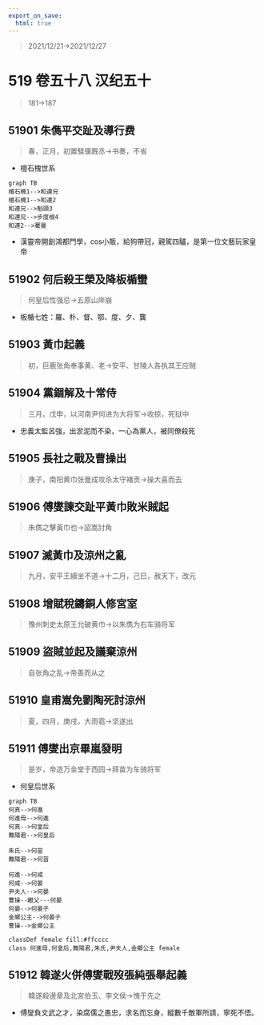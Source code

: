 ```yaml
---
export_on_save:
  html: true
---
```


> 2021/12/21->2021/12/27

# 519 卷五十八 汉纪五十

> 181->187

## 51901 朱儁平交趾及導行费
> 春，正月，初置騄骥厩丞->书奏，不省
- 檀石槐世系

```mermaid
graph TB
檀石槐1-->和連兄
檀石槐1-->和連2
和連兄-->魁頭3
和連兄-->步度根4
和連2-->騫曼
```

- 漢靈帝開創鴻都門學，cos小販，給狗帶冠，親駕四驢，是第一位文藝玩家皇帝

## 51902 何后殺王榮及降板楯蠻
> 何皇后性强忌->五原山岸崩
- 板楯七姓：羅、朴、督、鄂、度、夕、龔

## 51903 黃巾起義
> 初，巨鹿张角奉事黄、老->安平、甘陵人各执其王应贼

## 51904 黨錮解及十常侍
> 三月，戊申，以河南尹何进为大将军->收掠，死狱中
- 忠義太監呂強，出淤泥而不染，一心為黨人，被同僚殺死

## 51905 長社之戰及曹操出
> 庚子，南阳黄巾张曼成攻杀太守褚贡->操大喜而去

## 51906 傅燮諫交趾平黃巾敗米賊起
> 朱儁之擊黃巾也->詔嵩討角

## 51907 滅黃巾及涼州之亂
> 九月，安平王續坐不道->十二月，己巳，赦天下，改元

## 51908 增賦稅鑄銅人修宮室
> 豫州刺史太原王允破黄巾->以朱儁为右车骑将军

## 51909 盜賊並起及議棄涼州
> 自张角之乱->帝善而从之

## 51910 皇甫嵩免劉陶死討涼州
> 夏，四月，庚戌，大雨雹->坚遂出

## 51911 傅燮出京畢嵐發明
> 是岁，帝造万金堂于西园->拜苗为车骑将军
- 何皇后世系

```mermaid
graph TB
何真-->何進
何進母-->何進
何真-->何皇后
舞陽君-->何皇后

朱氏-->何苗
舞陽君-->何苗

何進-->何咸
何咸-->何晏
尹夫人-->何晏
曹操--繼父---何晏
何晏-->何晏子
金鄉公主-->何晏子
曹操-->金鄉公主

classDef female fill:#ffcccc
class 何進母,何皇后,舞陽君,朱氏,尹夫人,金鄉公主 female
```

## 51912 韓遂火併傅燮戰歿張純張舉起義
> 韓遂殺邊章及北宮伯玉、李文侯->愧于先之
- 傅燮負文武之才，染腐儒之愚忠，求名而忘身，縱數千敵軍所請，寧死不悟。
